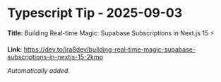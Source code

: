 # Typescript Tip - 2025-09-03

**Title:** Building Real-time Magic: Supabase Subscriptions in Next.js 15 ⚡

**Link:** https://dev.to/lra8dev/building-real-time-magic-supabase-subscriptions-in-nextjs-15-2kmp

_Automatically added._
